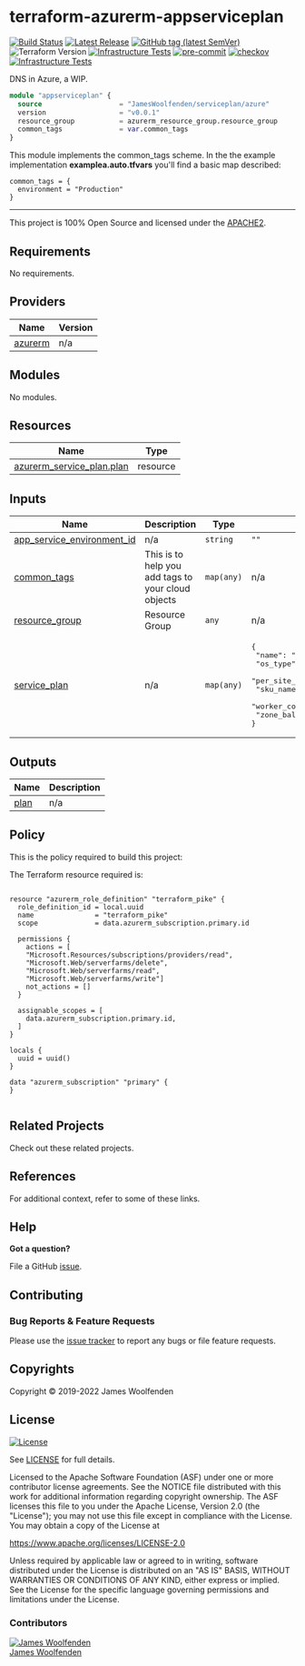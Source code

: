 # terraform-azurerm-appserviceplan

[![Build Status](https://github.com/JamesWoolfenden/terraform-azurerm-appserviceplan/workflows/Verify%20and%20Bump/badge.svg?branch=master)](https://github.com/JamesWoolfenden/terraform-azurerm-appserviceplan)
[![Latest Release](https://img.shields.io/github/release/JamesWoolfenden/terraform-azurerm-appserviceplan.svg)](https://github.com/JamesWoolfenden/terraform-azurerm-appserviceplan/releases/latest)
[![GitHub tag (latest SemVer)](https://img.shields.io/github/tag/JamesWoolfenden/terraform-azurerm-appserviceplan.svg?label=latest)](https://github.com/JamesWoolfenden/terraform-azurerm-appserviceplan/releases/latest)
![Terraform Version](https://img.shields.io/badge/tf-%3E%3D0.14.0-blue.svg)
[![Infrastructure Tests](https://www.bridgecrew.cloud/badges/github/JamesWoolfenden/terraform-azurerm-appserviceplan/cis_aws)](https://www.bridgecrew.cloud/link/badge?vcs=github&fullRepo=JamesWoolfenden%2Fterraform-azurerm-appserviceplan&benchmark=CIS+AWS+V1.2)
[![pre-commit](https://img.shields.io/badge/pre--commit-enabled-brightgreen?logo=pre-commit&logoColor=white)](https://github.com/pre-commit/pre-commit)
[![checkov](https://img.shields.io/badge/checkov-verified-brightgreen)](https://www.checkov.io/)
[![Infrastructure Tests](https://www.bridgecrew.cloud/badges/github/jameswoolfenden/terraform-azurerm-appserviceplan/general)](https://www.bridgecrew.cloud/link/badge?vcs=github&fullRepo=JamesWoolfenden%2Fterraform-azurerm-appserviceplan&benchmark=INFRASTRUCTURE+SECURITY)

DNS in Azure, a WIP.

```terraform
module "appserviceplan" {
  source                   = "JamesWoolfenden/serviceplan/azure"
  version                  = "v0.0.1"
  resource_group           = azurerm_resource_group.resource_group
  common_tags              = var.common_tags
}
```

This module implements the common_tags scheme. In the the example implementation **examplea.auto.tfvars** you'll find a basic map described:

```HCL
common_tags = {
  environment = "Production"
}
```

---

This project is 100% Open Source and licensed under the [APACHE2](LICENSE).

<!-- BEGINNING OF PRE-COMMIT-TERRAFORM DOCS HOOK -->
## Requirements

No requirements.

## Providers

| Name | Version |
|------|---------|
| <a name="provider_azurerm"></a> [azurerm](#provider\_azurerm) | n/a |

## Modules

No modules.

## Resources

| Name | Type |
|------|------|
| [azurerm_service_plan.plan](https://registry.terraform.io/providers/hashicorp/azurerm/latest/docs/resources/service_plan) | resource |

## Inputs

| Name | Description | Type | Default | Required |
|------|-------------|------|---------|:--------:|
| <a name="input_app_service_environment_id"></a> [app\_service\_environment\_id](#input\_app\_service\_environment\_id) | n/a | `string` | `""` | no |
| <a name="input_common_tags"></a> [common\_tags](#input\_common\_tags) | This is to help you add tags to your cloud objects | `map(any)` | n/a | yes |
| <a name="input_resource_group"></a> [resource\_group](#input\_resource\_group) | Resource Group | `any` | n/a | yes |
| <a name="input_service_plan"></a> [service\_plan](#input\_service\_plan) | n/a | `map(any)` | <pre>{<br>  "name": "pike",<br>  "os_type": "Linux",<br>  "per_site_scaling_enabled": false,<br>  "sku_name": "P1v2",<br>  "worker_count": 1,<br>  "zone_balancing_enabled": false<br>}</pre> | no |

## Outputs

| Name | Description |
|------|-------------|
| <a name="output_plan"></a> [plan](#output\_plan) | n/a |
<!-- END OF PRE-COMMIT-TERRAFORM DOCS HOOK -->

## Policy

This is the policy required to build this project:

<!-- BEGINNING OF PRE-COMMIT-PIKE DOCS HOOK -->
The Terraform resource required is:

```golang

resource "azurerm_role_definition" "terraform_pike" {
  role_definition_id = local.uuid
  name               = "terraform_pike"
  scope              = data.azurerm_subscription.primary.id

  permissions {
    actions = [
    "Microsoft.Resources/subscriptions/providers/read",
    "Microsoft.Web/serverfarms/delete",
    "Microsoft.Web/serverfarms/read",
    "Microsoft.Web/serverfarms/write"]
    not_actions = []
  }

  assignable_scopes = [
    data.azurerm_subscription.primary.id,
  ]
}

locals {
  uuid = uuid()
}

data "azurerm_subscription" "primary" {
}


```
<!-- END OF PRE-COMMIT-PIKE DOCS HOOK -->

## Related Projects

Check out these related projects.

## References

For additional context, refer to some of these links.

## Help

**Got a question?**

File a GitHub [issue](https://github.com/JamesWoolfenden/terraform-azurerm-appserviceplan/issues).

## Contributing

### Bug Reports & Feature Requests

Please use the [issue tracker](https://github.com/JamesWoolfenden/terraform-azurerm-appserviceplan/issues) to report any bugs or file feature requests.

## Copyrights

Copyright © 2019-2022 James Woolfenden

## License

[![License](https://img.shields.io/badge/License-Apache%202.0-blue.svg)](https://opensource.org/licenses/Apache-2.0)

See [LICENSE](LICENSE) for full details.

Licensed to the Apache Software Foundation (ASF) under one
or more contributor license agreements. See the NOTICE file
distributed with this work for additional information
regarding copyright ownership. The ASF licenses this file
to you under the Apache License, Version 2.0 (the
"License"); you may not use this file except in compliance
with the License. You may obtain a copy of the License at

<https://www.apache.org/licenses/LICENSE-2.0>

Unless required by applicable law or agreed to in writing,
software distributed under the License is distributed on an
"AS IS" BASIS, WITHOUT WARRANTIES OR CONDITIONS OF ANY
KIND, either express or implied. See the License for the
specific language governing permissions and limitations
under the License.

### Contributors

[![James Woolfenden][jameswoolfenden_avatar]][jameswoolfenden_homepage]<br/>[James Woolfenden][jameswoolfenden_homepage]

[jameswoolfenden_homepage]: https://github.com/jameswoolfenden
[jameswoolfenden_avatar]: https://github.com/jameswoolfenden.png?size=150

